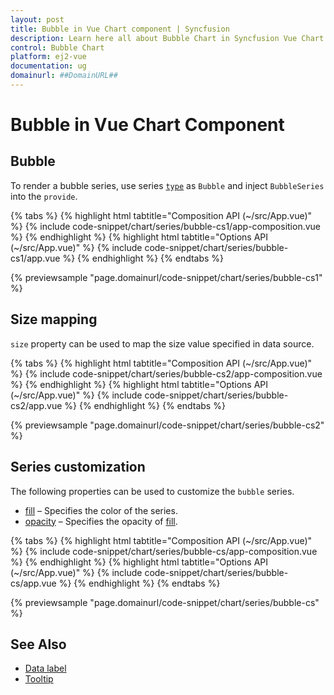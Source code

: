 ```yaml
---
layout: post
title: Bubble in Vue Chart component | Syncfusion
description: Learn here all about Bubble Chart in Syncfusion Vue Chart component of Syncfusion Essential JS 2 and more.
control: Bubble Chart
platform: ej2-vue
documentation: ug
domainurl: ##DomainURL##
---
```


# Bubble in Vue Chart Component

## Bubble 

To render a bubble series, use series [`type`](https://ej2.syncfusion.com/vue/documentation/api/chart/series/#type) as `Bubble` and inject `BubbleSeries` into the `provide`.

{% tabs %}
{% highlight html tabtitle="Composition API (~/src/App.vue)" %}
{% include code-snippet/chart/series/bubble-cs1/app-composition.vue %}
{% endhighlight %}
{% highlight html tabtitle="Options API (~/src/App.vue)" %}
{% include code-snippet/chart/series/bubble-cs1/app.vue %}
{% endhighlight %}
{% endtabs %}
        
{% previewsample "page.domainurl/code-snippet/chart/series/bubble-cs1" %}

## Size mapping

`size` property can be used to map the size value specified in data source.

{% tabs %}
{% highlight html tabtitle="Composition API (~/src/App.vue)" %}
{% include code-snippet/chart/series/bubble-cs2/app-composition.vue %}
{% endhighlight %}
{% highlight html tabtitle="Options API (~/src/App.vue)" %}
{% include code-snippet/chart/series/bubble-cs2/app.vue %}
{% endhighlight %}
{% endtabs %}
        
{% previewsample "page.domainurl/code-snippet/chart/series/bubble-cs2" %}

## Series customization

The following properties can be used to customize the `bubble` series.

* [fill](https://ej2.syncfusion.com/vue/documentation/api/chart/seriesModel/#fill) – Specifies the color of the series.
* [opacity](https://ej2.syncfusion.com/vue/documentation/api/chart/seriesModel/#opacity) – Specifies the opacity of [fill](https://ej2.syncfusion.com/vue/documentation/api/chart/seriesModel/#fill).

{% tabs %}
{% highlight html tabtitle="Composition API (~/src/App.vue)" %}
{% include code-snippet/chart/series/bubble-cs/app-composition.vue %}
{% endhighlight %}
{% highlight html tabtitle="Options API (~/src/App.vue)" %}
{% include code-snippet/chart/series/bubble-cs/app.vue %}
{% endhighlight %}
{% endtabs %}
        
{% previewsample "page.domainurl/code-snippet/chart/series/bubble-cs" %}

## See Also

* [Data label](../data-labels/)
* [Tooltip](../tool-tip/)